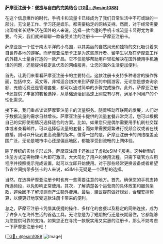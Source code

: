 **萨摩亚注册卡：便捷与自由的完美结合 [[TG💪+ @esim1088](https://t.me/s/esim1088)]**

在这个信息爆炸的时代，手机卡和流量卡已经成为了我们日常生活中不可或缺的一部分。无论是工作、学习还是娱乐，都需要稳定的网络支持。然而，对于经常需要出国或者长期生活在国外的人来说，选择一款合适的手机卡或流量卡显得尤为重要。今天，我们就来聊聊一款备受关注的注册卡——萨摩亚注册卡。

萨摩亚是一个位于南太平洋的小岛国，以其美丽的自然风光和独特的文化吸引着来自世界各地的游客。而萨摩亚注册卡正是为这些旅行者、留学生以及在萨摩亚工作的外籍人士量身打造的一款产品。它不仅能够帮助用户轻松解决在国外使用手机通讯的问题，还能提供稳定且优质的网络服务，让您的海外生活更加便利。

首先，让我们来看看萨摩亚注册卡的主要特点。这款注册卡支持多种语言的操作界面，包括中文、英文等，非常适合初次来到萨摩亚的中国游客。无论您是想查询余额、充值话费还是管理套餐，都可以通过简单的步骤完成操作。此外，萨摩亚注册卡还提供了丰富的套餐选择，从基础通话到高速上网应有尽有，满足不同用户的个性化需求。

接下来，我们重点谈谈萨摩亚注册卡的流量服务。随着移动互联网的发展，人们对于数据流量的需求日益增长。萨摩亚注册卡提供的流量套餐非常灵活，您可以根据自己的实际使用情况选择适合的方案。比如，如果您只是偶尔需要用手机刷社交媒体或者查看邮件，可以选择低流量的套餐；而如果需要频繁进行视频会议或者在线直播，则可以升级到更高流量的版本。值得一提的是，萨摩亚注册卡的网络覆盖范围广泛，无论是城市中心还是偏远地区，都能享受到流畅的上网体验。

除了传统的实体卡形式外，萨摩亚注册卡还推出了虚拟eSIM卡服务。这种新型的注册方式无需物理卡片即可激活，大大简化了用户的使用流程。只需下载官方应用程序并按照提示完成设置，就可以立即开始使用。对于那些经常更换设备或者希望节省空间携带多张卡的人来说，eSIM卡无疑是一个理想的选择。

当然，在选择萨摩亚注册卡时也有一些需要注意的地方。首先，确保您的手机支持所选频段，以免影响正常使用。其次，了解清楚各个运营商的具体政策和服务条款，避免因不了解规则而产生额外费用。最后，建议提前做好规划，合理安排预算，以便更好地享受这款注册卡带来的便利。

总之，萨摩亚注册卡凭借其便捷的操作、多样化的套餐以及稳定的网络连接，成为了许多人在海外生活的首选工具。无论您是为了短期旅行还是长期居住，它都能够为您提供可靠的支持。如果您正在寻找一款既实用又实惠的注册卡，那么不妨考虑一下萨摩亚注册卡吧！

[[TG💪+ @esim1088](https://t.me/s/esim1088) ![Image](https://i.postimg.cc/4NQfJmqS/Snipaste-2025-05-13-00-14-12.png)]